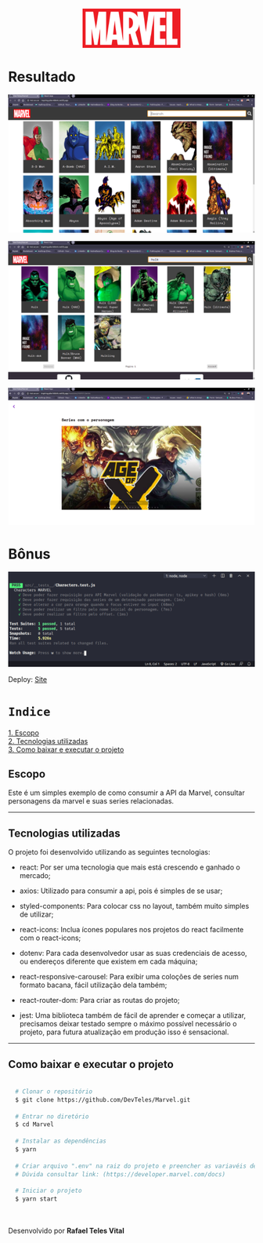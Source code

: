 <p align="center">
   <img src="src/assets/MarvelLogo.png" width="200"/>
</p>

<h1>Resultado</h1>

<p align="center">
   <img src="src/assets/foto.png" />
</p>
<p align="center">
   <img src="src/assets/foto1.png" />
</p>
<p align="center">
   <img src="src/assets/foto2.png" />
</p>

<h1>Bônus</h1>
<p align="center">
   <img src="src/assets/test.png" />
</p>

Deploy:
<a href="https://inspiring-pike-9d0e9c.netlify.app/">Site<a>

# `Indice`

<a href="#Escopo">1. Escopo</a> <br />
<a href="#Tecnologias-utilizadas">2. Tecnologias utilizadas</a> <br />
<a href="#Como-baixar-e-executar-o-projeto">3. Como baixar e executar o projeto</a>

## Escopo

Este é um simples exemplo de como consumir a API da Marvel, consultar personagens da marvel e suas series relacionadas.

---

## Tecnologias utilizadas

O projeto foi desenvolvido utilizando as seguintes tecnologias:

- react: Por ser uma tecnologia que mais está crescendo e ganhado o mercado;

- axios: Utilizado para consumir a api, pois é simples de se usar;

- styled-components: Para colocar css no layout, também muito simples de utilizar;

- react-icons: Inclua ícones populares nos projetos do react facilmente com o react-icons;

- dotenv: Para cada desenvolvedor usar as suas credenciais de acesso, ou endereços diferente que existem em cada máquina;

- react-responsive-carousel: Para exibir uma coloções de series num formato bacana, fácil utilização dela também;

- react-router-dom: Para criar as routas do projeto;

- jest: Uma biblioteca também de fácil de aprender e começar a utilizar, precisamos deixar testado sempre o máximo possível necessário o projeto, para futura atualização em produção isso é sensacional. 

---
## Como baixar e executar o projeto


```bash

  # Clonar o repositório
  $ git clone https://github.com/DevTeles/Marvel.git

  # Entrar no diretório
  $ cd Marvel

  # Instalar as dependências
  $ yarn

  # Criar arquivo ".env" na raiz do projeto e preencher as variavéis de ambiente, que são as credenciais para acessar API da Marvel
  # Dúvida consultar link: (https://developer.marvel.com/docs)

  # Iniciar o projeto  
  $ yarn start

```

<br /><br />
Desenvolvido por **Rafael Teles Vital**
